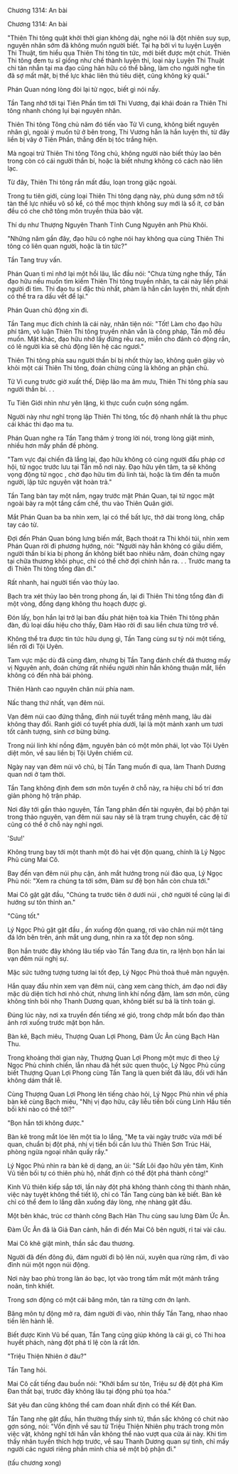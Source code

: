




Chương 1314: An bài


Chương 1314: An bài

"Thiên Thi tông quật khởi thời gian không dài, nghe nói là đột nhiên suy sụp, nguyên nhân sớm đã không muốn người biết. Tại hạ bởi vì tu luyện Luyện Thi Thuật, tìm hiểu qua Thiên Thi tông tin tức, mới biết được một chút. Thiên Thi tông đem tu sĩ giống như chế thành luyện thi, loại này Luyện Thi Thuật chi tàn nhẫn tại ma đạo cũng hãn hữu có thể bằng, làm cho người nghe tin đã sợ mất mật, bị thế lực khác liên thủ tiêu diệt, cũng không kỳ quái."

Phán Quan nóng lòng đòi lại tử ngọc, biết gì nói nấy.

Tần Tang nhớ tới tại Tiên Phần tìm tới Thi Vương, đại khái đoán ra Thiên Thi tông nhanh chóng lụi bại nguyên nhân.

Thiên Thi tông Tông chủ năm đó tiến vào Tử Vi cung, không biết nguyên nhân gì, ngoài ý muốn tử ở bên trong, Thi Vương hẳn là hắn luyện thi, từ đây liền bị vây ở Tiên Phần, thẳng đến bị tóc trắng hiện.

Mà ngoại trừ Thiên Thi tông Tông chủ, không người nào biết thủy lao bên trong còn có cái người thần bí, hoặc là biết nhưng không có cách nào liên lạc.

Từ đây, Thiên Thi tông rắn mất đầu, loạn trong giặc ngoài.

Trong tu tiên giới, cùng loại Thiên Thi tông dạng này, phù dung sớm nở tối tàn thế lực nhiều vô số kể, có thể mọc thịnh không suy mới là số ít, cơ bản đều có che chở tông môn truyền thừa bảo vật.

Thí dụ như Thượng Nguyên Thanh Tĩnh Cung Nguyên anh Phù Khôi.

"Những năm gần đây, đạo hữu có nghe nói hay không qua cùng Thiên Thi tông có liên quan người, hoặc là tin tức?"

Tần Tang truy vấn.

Phán Quan tỉ mỉ nhớ lại một hồi lâu, lắc đầu nói: "Chưa từng nghe thấy, Tần đạo hữu nếu muốn tìm kiếm Thiên Thi tông truyền nhân, ta cái này liền phái người đi tìm. Thi đạo tu sĩ đặc thù nhất, phàm là hắn cần luyện thi, nhất định có thể tra ra dấu vết để lại."

Phán Quan chủ động xin đi.

Tần Tang mục đích chính là cái này, nhân tiện nói: "Tốt! Làm cho đạo hữu phí tâm, vô luận Thiên Thi tông truyền nhân vẫn là công pháp, Tần mỗ đều muốn. Mặt khác, đạo hữu nhớ lấy đừng rêu rao, miễn cho đánh cỏ động rắn, có lẽ người kia sẽ chủ động liên hệ các ngươi."

Thiên Thi tông phía sau người thần bí bị nhốt thủy lao, không quên giày vò khỏi một cái Thiên Thi tông, đoán chừng cũng là không an phận chủ.

Tử Vi cung trước giờ xuất thế, Diệp lão ma âm mưu, Thiên Thi tông phía sau người thần bí. . .

Tu Tiên Giới nhìn như yên lặng, kì thực cuồn cuộn sóng ngầm.

Người này như nghĩ trọng lập Thiên Thi tông, tốc độ nhanh nhất là thu phục cái khác thi đạo ma tu.

Phán Quan nghe ra Tần Tang thâm ý trong lời nói, trong lòng giật mình, nhiều hơn mấy phần đề phòng.

"Tam vực đại chiến đã lắng lại, đạo hữu không có cùng người đấu pháp cơ hội, tử ngọc trước lưu tại Tần mỗ nơi này. Đạo hữu yên tâm, ta sẽ không vọng động tử ngọc , chờ đạo hữu tìm đủ linh tài, hoặc là tìm đến ta muốn người, lập tức nguyên vật hoàn trả."

Tần Tang bàn tay một nắm, ngay trước mặt Phán Quan, tại tử ngọc mặt ngoài bày ra một tầng cấm chế, thu vào Thiên Quân giới.

Mắt Phán Quan ba ba nhìn xem, lại có thể bất lực, thở dài trong lòng, chắp tay cáo từ.

Đợi đến Phán Quan bóng lưng biến mất, Bạch thoát ra Thi khôi túi, nhìn xem Phán Quan rời đi phương hướng, nói: "Người này hẳn không có giấu diếm, người thần bí kia bị phong ấn không biết bao nhiêu năm, đoán chừng ngay tại chữa thương khôi phục, chỉ có thể chờ đợi chính hắn ra. . . Trước mang ta đi Thiên Thi tông tổng đàn đi."

Rất nhanh, hai người tiến vào thủy lao.

Bạch tra xét thủy lao bên trong phong ấn, lại đi Thiên Thi tông tổng đàn đi một vòng, đồng dạng không thu hoạch được gì.

Đón lấy, bọn hắn lại trở lại ban đầu phát hiện toà kia Thiên Thi tông phân đàn, đủ loại dấu hiệu cho thấy, Đàm Hào rời đi sau liền chưa từng trở về.

Không thể tra được tin tức hữu dụng gì, Tần Tang cùng sư tỷ nói một tiếng, liền rời đi Tội Uyên.

Tam vực mặc dù đã cùng đàm, nhưng bị Tần Tang đánh chết đả thương mấy vị Nguyên anh, đoán chừng rất nhiều người nhìn hắn không thuận mắt, liền không có đến nhà bái phỏng.

Thiên Hành cao nguyên chân núi phía nam.

Nấc thang thứ nhất, vạn đêm núi.

Vạn đêm núi cao đứng thẳng, đỉnh núi tuyết trắng mênh mang, lâu dài không thay đổi. Ranh giới có tuyết phía dưới, lại là một mảnh xanh um tươi tốt cảnh tượng, sinh cơ bừng bừng.

Trong núi linh khí nồng đậm, nguyên bản có một môn phái, lọt vào Tội Uyên diệt môn, về sau liền bị Tội Uyên chiếm cứ.

Ngày nay vạn đêm núi vô chủ, bị Tần Tang muốn đi qua, làm Thanh Dương quan nơi ở tạm thời.

Tần Tang không định đem sơn môn tuyển ở chỗ này, ra hiệu chỉ bố trí đơn giản phòng hộ trận pháp.

Nơi đây tới gần thảo nguyên, Tần Tang phân đến tài nguyên, đại bộ phận tại trong thảo nguyên, vạn đêm núi sau này sẽ là trạm trung chuyển, các đệ tử cũng có thể ở chỗ này nghỉ ngơi.

'Sưu!'

Không trung bay tới một thanh một đỏ hai vệt độn quang, chính là Lý Ngọc Phủ cùng Mai Cô.

Bay đến vạn đêm núi phụ cận, ánh mắt hướng trong núi đảo qua, Lý Ngọc Phủ nói: "Xem ra chúng ta tới sớm, Đàm sư đệ bọn hắn còn chưa tới."

Mai Cô gật gật đầu, "Chúng ta trước tiên ở dưới núi , chờ người tề cũng lại đi hướng sư tôn thỉnh an."

"Cũng tốt."

Lý Ngọc Phủ gật gật đầu , ấn xuống độn quang, rơi vào chân núi một tảng đá lớn bên trên, ánh mắt ung dung, nhìn ra xa tốt đẹp non sông.

Bọn hắn trước đây không lâu tiếp vào Tần Tang đưa tin, ra lệnh bọn hắn lai vạn đêm núi nghị sự.

Mặc sức tưởng tượng tương lai tốt đẹp, Lý Ngọc Phủ thoả thuê mãn nguyện.

Hắn quay đầu nhìn xem vạn đêm núi, càng xem càng thích, ám đạo nơi đây mặc dù diện tích hơi nhỏ chút, nhưng linh khí nồng đậm, làm sơn môn, cũng không tính bôi nhọ Thanh Dương quan, không biết sư bá là tính toán gì.

Đúng lúc này, nơi xa truyền đến tiếng xé gió, trong chớp mắt bốn đạo thân ảnh rơi xuống trước mặt bọn hắn.

Bàn kê, Bạch miêu, Thượng Quan Lợi Phong, Đàm Ức Ân cùng Bạch Hàn Thu.

Trong khoảng thời gian này, Thượng Quan Lợi Phong một mực đi theo Lý Ngọc Phủ chinh chiến, lẫn nhau đã hết sức quen thuộc, Lý Ngọc Phủ cũng biết Thượng Quan Lợi Phong cùng Tần Tang là quen biết đã lâu, đối với hắn không dám thất lễ.

Cùng Thượng Quan Lợi Phong lên tiếng chào hỏi, Lý Ngọc Phủ nhìn về phía bàn kê cùng Bạch miêu, "Nhị vị đạo hữu, cây liễu tiền bối cùng Linh Hầu tiền bối khi nào có thể tới?"

"Bọn hắn tới không được."

Bàn kê trong mắt lóe lên một tia lo lắng, "Mẹ ta vài ngày trước vừa mới bế quan, chuẩn bị đột phá, nhị vị tiền bối cần lưu thủ Thiên Sơn Trúc Hải, phòng ngừa ngoại nhân quấy rầy."

Lý Ngọc Phủ nhìn ra bàn kê dị dạng, an ủi: "Sất Lôi đạo hữu yên tâm, Kinh Vũ tiền bối tự có thiên phù hộ, nhất định có thể đột phá thành công!"

Kinh Vũ thiên kiếp sắp tới, lần này đột phá không thành công thì thành nhân, việc này tuyệt không thể tiết lộ, chỉ có Tần Tang cùng bàn kê biết. Bàn kê chỉ có thể đem lo lắng dằn xuống đáy lòng, nhẹ nhàng gật đầu.

Một bên khác, trúc cơ thành công Bạch Hàn Thu cùng sau lưng Đàm Ức Ân.

Đàm Ức Ân đã là Giả Đan cảnh, hắn đi đến Mai Cô bên người, rỉ tai vài câu.

Mai Cô khẽ giật mình, thần sắc đau thương.

Người đã đến đông đủ, đám người đi bộ lên núi, xuyên qua rừng rậm, đi vào đỉnh núi một ngọn núi động.

Nơi này bao phủ trong làn áo bạc, lọt vào trong tầm mắt một mảnh trắng noãn, tinh khiết.

Trong sơn động có một cái băng môn, tản ra từng cơn ớn lạnh.

Băng môn tự động mở ra, đám người đi vào, nhìn thấy Tần Tang, nhao nhao tiến lên hành lễ.

Biết được Kinh Vũ bế quan, Tần Tang cũng giúp không là cái gì, có Thi hoa huyết phách, nàng đột phá tỉ lệ còn là rất lớn.

"Triệu Thiện Nhiên ở đâu?"

Tần Tang hỏi.

Mai Cô cất tiếng đau buồn nói: "Khởi bẩm sư tôn, Triệu sư đệ đột phá Kim Đan thất bại, trước đây không lâu tại động phủ tọa hóa."

Sát yêu đan cũng không thể cam đoan nhất định có thể Kết Đan.

Tần Tang nhẹ gật đầu, hắn thường thấy sinh tử, thần sắc không có chút nào gợn sóng, nói: "Vốn định về sau từ Triệu Thiện Nhiên phụ trách trong môn việc vặt, không nghĩ tới hắn vẫn không thể nào vượt qua cửa ải này. Khi tìm thấy nhân tuyển thích hợp trước, về sau Thanh Dương quan sự tình, chỉ mấy người các ngươi riêng phần mình chia sẻ một bộ phận đi."

(tấu chương xong)




